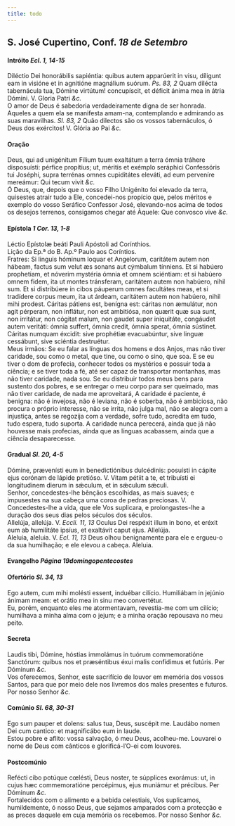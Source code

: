 ```yaml
---
title: todo
---
```

<h2 class="text-center">S. José Cupertino, Conf. <em>18 de Setembro</em></h2>

<h4 class="text-center">Intróito <em>Ecl. 1, 14-15</em></h4>
<div class="container-fluid">
<div class="row">
<div class="dropcap text-justify">
Diléctio Dei honorábilis sapiéntia: quibus autem apparúerit in visu, díligunt eam in visióne et in agnitióne magnálium suórum. <em>Ps. 83, 2</em> Quam dilécta tabernácula tua, Dómine virtútum! concupíscit, et déficit ánima mea in átria Dómini.
V. Gloria Patri <em>&c.</em>
</div>
<div class="dropcap text-justify">
O amor de Deus é sabedoria verdadeiramente digna de ser honrada. Aqueles a quem ela se manifesta amam-na, contemplando e admirando as suas maravilhas. <em>Sl. 83, 2</em> Quão dilectos são os vossos tabernáculos, ó Deus dos exércitos!
V. Glória ao Pai <em>&c.</em>
</div>
</div>
</div>

<h4 class="text-center">Oração</h4>
<div class="container-fluid">
<div class="row">
<div class="dropcap text-justify">
Deus, qui ad unigénitum Fílium tuum exaltátum a terra ómnia tráhere disposuísti: pérfice propítius; ut, méritis et exémplo seráphici Confessóris tui Joséphi, supra terrénas omnes cupiditátes eleváti, ad eum perveníre mereámur: Qui tecum vivit <em>&c.</em>
</div>
<div class="dropcap text-justify">
Ó Deus, que, depois que o vosso Filho Unigénito foi elevado da terra, quisestes atrair tudo a Ele, concedei-nos propício que, pelos méritos e exemplo do vosso Seráfico Confessor José, elevando-nos acima de todos os desejos terrenos, consigamos chegar até Àquele: Que convosco vive <em>&c.</em>
</div>
</div>
</div>

<h4 class="text-center">Epístola <em>1 Cor. 13, 1-8</em></h4>
<div class="container-fluid">
<div class="row">
<div class="text-justify">
Léctio Epístolæ beáti Pauli Apóstoli ad Corínthios.
</div>
<div class="text-justify">
Lição da Ep.ª do B. Ap.º Paulo aos Coríntios.
</div>
<div class="dropcap text-justify">
Fratres: Si linguis hóminum loquar et Angelorum, caritátem autem non hábeam, factus sum velut æs sonans aut cýmbalum tínniens. Et si habúero prophetiam, et nóverim mystéria ómnia et omnem sciéntiam: et si habúero omnem fidem, ita ut montes tránsferam, caritátem autem non habúero, nihil sum. Et si distribúere in cibos páuperum omnes facultátes meas, et si tradídere corpus meum, ita ut árdeam, caritátem autem non habúero, nihil mihi prodest. Cáritas pátiens est, benígna est: cáritas non æmulátur, non agit pérperam, non inflátur, non est ambitiósa, non quærit quæ sua sunt, non irritátur, non cógitat malum, non gaudet super iniquitáte, congáudet autem veritáti: ómnia suffert, ómnia credit, ómnia sperat, ómnia sústinet. Cáritas numquam éxcidit: sive prophétiæ evacuabúntur, sive linguæ cessábunt, sive sciéntia destruétur.
</div>
<div class="dropcap text-justify">
Meus irmãos: Se eu falar as línguas dos homens e dos Anjos, mas não tiver caridade, sou como o metal, que tine, ou como o sino, que soa. E se eu tiver o dom de profecia, conhecer todos os mystérios e possuir toda a ciência; e se tiver toda a fé, até ser capaz de transportar montanhas, mas não tiver caridade, nada sou. Se eu distribuir todos meus bens para sustento dos pobres, e se entregar o meu corpo para ser queimado, mas não tiver caridade, de nada me aproveitará, A caridade é paciente, é benigna: não é invejosa, não é leviana, não é soberba, não é ambiciosa, não procura o próprio interesse, não se irrita, não julga mal, não se alegra com a injustiça, antes se regozija com a verdade, sofre tudo, acredita em tudo, tudo espera, tudo suporta. A caridade nunca perecerá, ainda que já não houvesse mais profecias, ainda que as línguas acabassem, ainda que a ciência desaparecesse.
</div>
</div>
</div>

<h4 class="text-center">Gradual <em>Sl. 20, 4-5</em></h4>
<div class="container-fluid">
<div class="row">
<div class="dropcap text-justify">
Dómine, prævenísti eum in benedictiónibus dulcédinis: posuísti in cápite ejus corónam de lápide pretióso. V. Vitam pétiit a te, et tribuísti ei longitudinem dierum in sǽculum, et in sǽculum sǽculi.
</div>
<div class="dropcap text-justify">
Senhor, concedestes-lhe bênçãos escolhidas, as mais suaves; e impusestes na sua cabeça uma coroa de pedras preciosas. V. Concedestes-lhe a vida, que ele Vos suplicara, e prolongastes-lhe a duração dos seus dias pelos séculos dos séculos.
</div>
<div class="text-justify">
Allelúja, allelúja. V. <em>Eccli. 11, 13</em> Oculus Dei respéxit illum in bono, et eréxit eum ab humilitáte ipsíus, et exaltávit caput ejus. Allelúja.
</div>
<div class="text-justify">
Aleluia, aleluia. V. <em>Ecl. 11, 13</em> Deus olhou benignamente para ele e ergueu-o da sua humilhação; e ele elevou a cabeça. Aleluia.
</div>
</div>
</div>

<h4 class="text-center">Evangelho <em>Página 19domingopentecostes</em></h4>

<h4 class="text-center">Ofertório <em>Sl. 34, 13</em></h4>
<div class="container-fluid">
<div class="row">
<div class="dropcap text-justify">
Ego autem, cum mihi molésti essent, induébar cilício. Humiliábam in jejúnio ánimam meam: et orátio mea in sinu meo convertétur.
</div>
<div class="dropcap text-justify">
Eu, porém, enquanto eles me atormentavam, revestia-me com um cilício; humilhava a minha alma com o jejum; e a minha oração repousava no meu peito.
</div>
</div>
</div>

<h4 class="text-center">Secreta</h4>
<div class="container-fluid">
<div class="row">
<div class="dropcap text-justify">
Laudis tibi, Dómine, hóstias immolámus in tuórum commemoratióne Sanctórum: quibus nos et præséntibus éxui malis confídimus et futúris. Per Dóminum <em>&c.</em>
</div>
<div class="dropcap text-justify">
Vos oferecemos, Senhor, este sacrifício de louvor em memória dos vossos Santos, para que por meio dele nos livremos dos males presentes e futuros. Por nosso Senhor <em>&c.</em>
</div>
</div>
</div>

<h4 class="text-center">Comúnio <em>Sl. 68, 30-31</em></h4>
<div class="container-fluid">
<div class="row">
<div class="dropcap text-justify">
Ego sum pauper et dolens: salus tua, Deus, suscépit me. Laudábo nomen Dei cum cantico: et magnificábo eum in laude.
</div>
<div class="dropcap text-justify">
Estou pobre e aflito: vossa salvação, ó meu Deus, acolheu-me. Louvarei o nome de Deus com cânticos e glorificá-l’O-ei com louvores.
</div>
</div>
</div>

<h4 class="text-center">Postcomúnio</h4>
<div class="container-fluid">
<div class="row">
<div class="dropcap text-justify">
Refécti cibo potúque cœlésti, Deus noster, te súpplices exorámus: ut, in cujus hæc commemoratióne percépimus, ejus muniámur et précibus. Per Dóminum <em>&c.</em>
</div>
<div class="dropcap text-justify">
Fortalecidos com o alimento e a bebida celestiais, Vos suplicamos, humildemente, ó nosso Deus, que sejamos amparados com a protecção e as preces daquele em cuja memória os recebemos. Por nosso Senhor <em>&c.</em>
</div>
</div>
</div>
